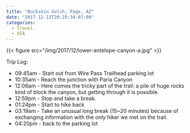 ```yaml
---
title: "Buckskin Gulch, Page, AZ"
date: "2017-12-13T20:29:34-07:00"
categories:
  - Travel
  - USA
---
```


{{< figure src="/img/2017/12/lower-antelope-canyon-a.jpg" >}}

Trip Log:

* 09:45am - Start out from Wire Pass Trailhead parking lot
* 10:35am - Reach the junction with Paria Canyon
* 12:06am - Here comes the tricky part of the trail: a pile of huge rocks kind of block the canyon, but getting through it is possible.
* 12:59pm - Stop and take a break.
* 01:24pm - Start to hike back
* 03:19am - Take an unusual long break (15~20 minutes) because of exchanging information with the only hiker we met on the trail.
* 04:20pm - back to the parking lot

<!--more-->
